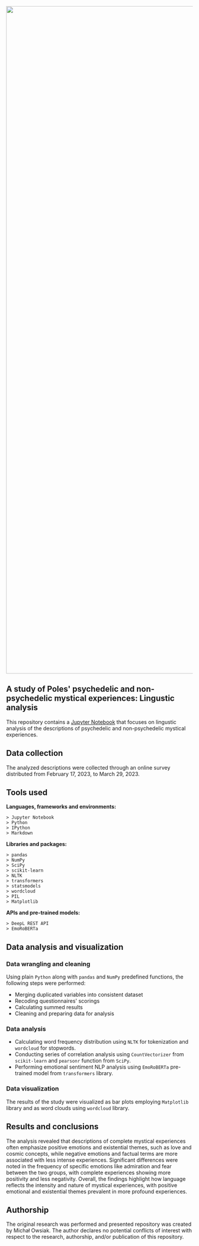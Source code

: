 <div align="center">
    <img src="public/swps_logo.png" width="1800" alt="SWPS University logotype">
</div>

## **A study of Poles' psychedelic and non-psychedelic mystical experiences: Lingustic analysis**

This repository contains a [Jupyter Notebook](https://github.com/michal-owsiak/swps-university-research-part-II/blob/main/linguistic_analysis.ipynb) that focuses on lingustic analysis of the descriptions of psychedelic and non-psychedelic mystical experiences.

## **Data collection**

The analyzed descriptions were collected through an online survey distributed from February 17, 2023, to March 29, 2023. 

## **Tools used**

**Languages, frameworks and environments:**
```
> Jupyter Notebook
> Python
> IPython
> Markdown
```
**Libraries and packages:**
```
> pandas
> NumPy
> SciPy
> scikit-learn
> NLTK
> transformers
> statsmodels
> wordcloud
> PIL
> Matplotlib
```
**APIs and pre-trained models:**
```
> DeepL REST API
> EmoRoBERTa
```



## **Data analysis and visualization**

### **Data wrangling and cleaning**

Using plain `Python` along with `pandas` and `NumPy` predefined functions, the following steps were performed:

- Merging duplicated variables into consistent dataset
- Recoding questionnaires' scorings
- Calculating summed results
- Cleaning and preparing data for analysis

### **Data analysis**

- Calculating word frequency distribution using `NLTK` for tokenization and `wordcloud` for stopwords.
- Conducting series of correlation analysis using `CountVectorizer` from `scikit-learn` and `pearsonr` function from `SciPy`.
- Performing emotional sentiment NLP analysis using `EmoRoBERTa` pre-trained model from `transformers` library.

### **Data visualization**

The results of the study were visualized as bar plots employing `Matplotlib` library and as word clouds using `wordcloud` library. 

## **Results and conclusions**

The analysis revealed that descriptions of complete mystical experiences often emphasize positive emotions and existential themes, such as love and cosmic concepts, while negative emotions and factual terms are more associated with less intense experiences. Significant differences were noted in the frequency of specific emotions like admiration and fear between the two groups, with complete experiences showing more positivity and less negativity. Overall, the findings highlight how language reflects the intensity and nature of mystical experiences, with positive emotional and existential themes prevalent in more profound experiences.


## **Authorship**

The original research was performed and presented repository was created by Michał Owsiak. The author declares no potential conflicts of interest with respect to the research, authorship, and/or publication of this repository.
